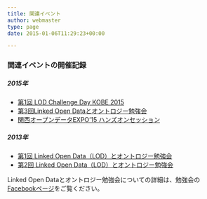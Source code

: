 ```yaml
---
title: 関連イベント
author: webmaster
type: page
date: 2015-01-06T11:29:23+00:00

---
```

### 関連イベントの開催記録

##### 2015年

  * [第1回 LOD Challenge Day KOBE 2015][1]
  * [第3回Linked Open Dataとオントロジー勉強会][2]
  * [関西オープンデータEXPO&#8217;15 ハンズオンセッション][3]

##### 2013年

  * [第1回 Linked Open Data（LOD）とオントロジー勉強会][4]
  * [第2回 Linked Open Data（LOD）とオントロジー勉強会][5]

Linked Open Dataとオントロジー勉強会についての詳細は、勉強会の[Facebookページ][6]をご覧ください。

 [1]: /other/lod20150912kobe/
 [2]: /other/lod20150106/
 [3]: /other/kansaiopendataexpo15/
 [4]: http://wp.lodosaka.jp/other/lod20130425/
 [5]: http://wp.lodosaka.jp/other/lod20130805/
 [6]: https://www.facebook.com/LodOnt